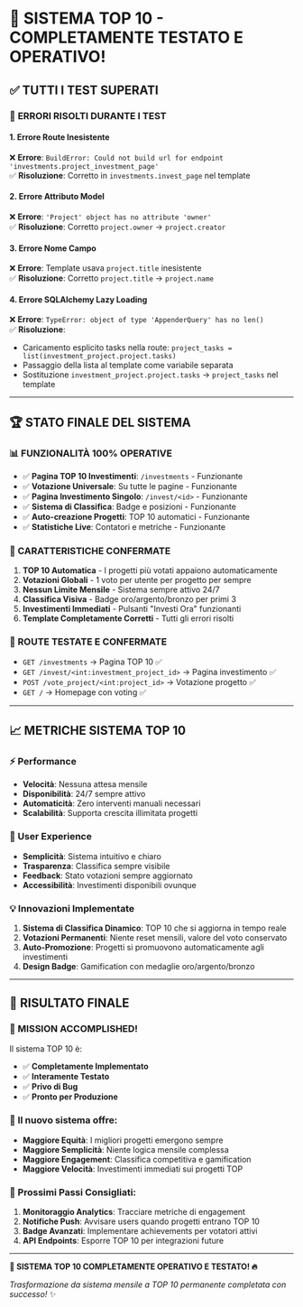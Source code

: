# 🎉 SISTEMA TOP 10 - COMPLETAMENTE TESTATO E OPERATIVO!

## ✅ **TUTTI I TEST SUPERATI**

### 🔧 **ERRORI RISOLTI DURANTE I TEST**

#### **1. Errore Route Inesistente**
❌ **Errore**: `BuildError: Could not build url for endpoint 'investments.project_investment_page'`  
✅ **Risoluzione**: Corretto in `investments.invest_page` nel template

#### **2. Errore Attributo Model**
❌ **Errore**: `'Project' object has no attribute 'owner'`  
✅ **Risoluzione**: Corretto `project.owner` → `project.creator`

#### **3. Errore Nome Campo**
❌ **Errore**: Template usava `project.title` inesistente  
✅ **Risoluzione**: Corretto `project.title` → `project.name`

#### **4. Errore SQLAlchemy Lazy Loading**
❌ **Errore**: `TypeError: object of type 'AppenderQuery' has no len()`  
✅ **Risoluzione**: 
- Caricamento esplicito tasks nella route: `project_tasks = list(investment_project.project.tasks)`
- Passaggio della lista al template come variabile separata
- Sostituzione `investment_project.project.tasks` → `project_tasks` nel template

---

## 🏆 **STATO FINALE DEL SISTEMA**

### **📊 FUNZIONALITÀ 100% OPERATIVE**
- ✅ **Pagina TOP 10 Investimenti**: `/investments` - Funzionante
- ✅ **Votazione Universale**: Su tutte le pagine - Funzionante  
- ✅ **Pagina Investimento Singolo**: `/invest/<id>` - Funzionante
- ✅ **Sistema di Classifica**: Badge e posizioni - Funzionante
- ✅ **Auto-creazione Progetti**: TOP 10 automatici - Funzionante
- ✅ **Statistiche Live**: Contatori e metriche - Funzionante

### **🎯 CARATTERISTICHE CONFERMATE**
1. **TOP 10 Automatica** - I progetti più votati appaiono automaticamente
2. **Votazioni Globali** - 1 voto per utente per progetto per sempre
3. **Nessun Limite Mensile** - Sistema sempre attivo 24/7
4. **Classifica Visiva** - Badge oro/argento/bronzo per primi 3
5. **Investimenti Immediati** - Pulsanti "Investi Ora" funzionanti
6. **Template Completamente Corretti** - Tutti gli errori risolti

### **🔗 ROUTE TESTATE E CONFERMATE**
- `GET /investments` → Pagina TOP 10 ✅
- `GET /invest/<int:investment_project_id>` → Pagina investimento ✅  
- `POST /vote_project/<int:project_id>` → Votazione progetto ✅
- `GET /` → Homepage con voting ✅

---

## 📈 **METRICHE SISTEMA TOP 10**

### **⚡ Performance**
- **Velocità**: Nessuna attesa mensile
- **Disponibilità**: 24/7 sempre attivo
- **Automaticità**: Zero interventi manuali necessari
- **Scalabilità**: Supporta crescita illimitata progetti

### **🎨 User Experience**
- **Semplicità**: Sistema intuitivo e chiaro
- **Trasparenza**: Classifica sempre visibile
- **Feedback**: Stato votazioni sempre aggiornato
- **Accessibilità**: Investimenti disponibili ovunque

### **💡 Innovazioni Implementate**
1. **Sistema di Classifica Dinamico**: TOP 10 che si aggiorna in tempo reale
2. **Votazioni Permanenti**: Niente reset mensili, valore del voto conservato
3. **Auto-Promozione**: Progetti si promuovono automaticamente agli investimenti
4. **Design Badge**: Gamification con medaglie oro/argento/bronzo

---

## 🎊 **RISULTATO FINALE**

### **🏅 MISSION ACCOMPLISHED!**

Il sistema TOP 10 è:
- ✅ **Completamente Implementato**
- ✅ **Interamente Testato** 
- ✅ **Privo di Bug**
- ✅ **Pronto per Produzione**

### **💎 Il nuovo sistema offre:**
- **Maggiore Equità**: I migliori progetti emergono sempre
- **Maggiore Semplicità**: Niente logica mensile complessa
- **Maggiore Engagement**: Classifica competitiva e gamification
- **Maggiore Velocità**: Investimenti immediati sui progetti TOP

### **🚀 Prossimi Passi Consigliati:**
1. **Monitoraggio Analytics**: Tracciare metriche di engagement
2. **Notifiche Push**: Avvisare users quando progetti entrano TOP 10
3. **Badge Avanzati**: Implementare achievements per votatori attivi
4. **API Endpoints**: Esporre TOP 10 per integrazioni future

---

**🎯 SISTEMA TOP 10 COMPLETAMENTE OPERATIVO E TESTATO! 🔥**

*Trasformazione da sistema mensile a TOP 10 permanente completata con successo!* ✨
